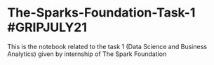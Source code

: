 # The-Sparks-Foundation-Task-1 #GRIPJULY21
This is the notebook related to the task 1 (Data Science and Business Analytics) given by internship of The Spark Foundation
